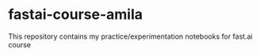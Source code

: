 # fastai-course-amila
This repository contains my practice/experimentation notebooks for fast.ai course
